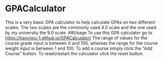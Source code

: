 # GPACalculator
This is a very basic GPA calculator to help calculate GPAs on two different scales. The two scales are the commonly used 4.0 scale and the one used by my university the 9.0 scale.
##Usage
To use this GPA calculator go to https://haoyiwu-1.github.io/GPACalculator/
The range of values for the course grade input is between 0 and 100, whereas the range for the course weight input is between 1 and 100.
To add a course simply click the "Add Course" button.
To reset/restart the calculator click the reset button.
